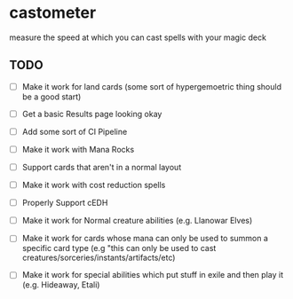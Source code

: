 # castometer
measure the speed at which you can cast spells with your magic deck

## TODO
- [ ] Make it work for land cards (some sort of hypergemoetric thing should be a good start)
- [ ] Get a basic Results page looking okay
- [ ] Add some sort of CI Pipeline
- [ ] Make it work with Mana Rocks
- [ ] Support cards that aren't in a normal layout
- [ ] Make it work with cost reduction spells 
- [ ] Properly Support cEDH
- [ ] Make it work for Normal creature abilities (e.g. Llanowar Elves)
- [ ] Make it work for cards whose mana can only be used to summon a specific card type (e.g "this can only be used to cast creatures/sorceries/instants/artifacts/etc)
- [ ] Make it work for special abilities which put stuff in exile and then play it (e.g. Hideaway, Etali)

